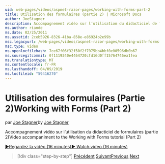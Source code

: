 ```yaml
---
uid: web-pages/videos/aspnet-razor-pages/working-with-forms-part-2
title: Utilisation des formulaires (partie 2) | Microsoft Docs
author: JoeStagner
description: Accompagnement vidéo sur l’utilisation du didacticiel de formulaires (partie 2)
ms.author: riande
ms.date: 02/25/2011
ms.assetid: 2ceb5926-8326-41ba-858e-e86924b2e99b
msc.legacyurl: /web-pages/videos/aspnet-razor-pages/working-with-forms-part-2
msc.type: video
ms.openlocfilehash: 7ce67f06f32f50f2f7075bb4bbf0e00596db0b67
ms.sourcegitcommit: 0f1119340e4464720cfd16d0ff15764746ea1fea
ms.translationtype: MT
ms.contentlocale: fr-FR
ms.lasthandoff: 04/09/2019
ms.locfileid: "59416270"
---
```

# <a name="working-with-forms-part-2"></a><span data-ttu-id="c5430-103">Utilisation des formulaires (Partie 2)</span><span class="sxs-lookup"><span data-stu-id="c5430-103">Working with Forms (Part 2)</span></span>

<span data-ttu-id="c5430-104">par [Joe Stagner](https://github.com/JoeStagner)</span><span class="sxs-lookup"><span data-stu-id="c5430-104">by [Joe Stagner](https://github.com/JoeStagner)</span></span>

<span data-ttu-id="c5430-105">Accompagnement vidéo sur l’utilisation du didacticiel de formulaires (partie 2)</span><span class="sxs-lookup"><span data-stu-id="c5430-105">Video accompaniment to the Working with Forms tutorial (Part 2)</span></span>

[<span data-ttu-id="c5430-106">&#9654;Regardez la vidéo (16 minutes)</span><span class="sxs-lookup"><span data-stu-id="c5430-106">&#9654; Watch video (16 minutes)</span></span>](https://channel9.msdn.com/Blogs/ASP-NET-Site-Videos/working-with-forms-part-2)

> [!div class="step-by-step"]
> <span data-ttu-id="c5430-107">[Précédent](working-with-forms-part-1.md)
> [Suivant](working-with-data-part-1.md)</span><span class="sxs-lookup"><span data-stu-id="c5430-107">[Previous](working-with-forms-part-1.md)
[Next](working-with-data-part-1.md)</span></span>
